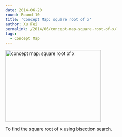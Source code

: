 ```yaml
---
date: 2014-06-20
round: Round 10
title: 'Concept Map: square root of x'
author: Xu Fei
permalink: /2014/06/concept-map-square-root-of-x/
tags:
  - Concept Map
---
```

[<img class="alignnone size-medium wp-image-7881" alt="concept map: square root of x" src="/training-course/uploads/2014/06/conceptmap1-300x225.jpg" width="300" height="225" />][1]

To find the square root of x using bisection search.

 [1]: /training-course/uploads/2014/06/conceptmap1.jpg
